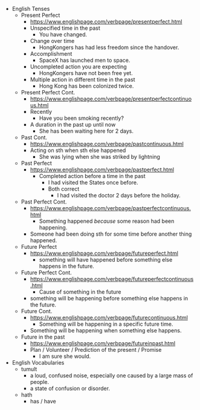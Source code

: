 - English Tenses
    - Present Perfect
        - https://www.englishpage.com/verbpage/presentperfect.html
        - Unspecified time in the past
            - You have changed.
        - Change over time
            - HongKongers has had less freedom since the handover.
        - Accomplishment
            - SpaceX has launched men to space.
        - Uncompleted action you are expecting
            - HongKongers have not been free yet.
        - Multiple action in different time in the past
            - Hong Kong has been colonized twice.
    - Present Perfect Cont.
        - https://www.englishpage.com/verbpage/presentperfectcontinuous.html
        - Recently
            - Have you been smoking recently?
        - A duration in the past up until now
            - She has been waiting here for 2 days.
    - Past Cont.
        - https://www.englishpage.com/verbpage/pastcontinuous.html
        - Acting on sth when sth else happened
            - She was lying when she was striked by lightning
    - Past Perfect
        - https://www.englishpage.com/verbpage/pastperfect.html
            - Completed action before a time in the past
                - I had visited the States once before.
                - Both correct
                    - I had visited the doctor 2 days before the holiday.
    - Past Perfect Cont.
        - https://www.englishpage.com/verbpage/pastperfectcontinuous.html
            - Something happened *because* some reason had been happening.
        - Someone had been doing sth for some time before another thing happened.
    - Future Perfect
        - https://www.englishpage.com/verbpage/futureperfect.html
            - something will have happened before something else happens in the future.
    - Future Perfect Cont.
        - https://www.englishpage.com/verbpage/futureperfectcontinuous.html
            - Cause of something in the future
        - something will be happening before something else happens in the future.
    - Future Cont.
        - https://www.englishpage.com/verbpage/futurecontinuous.html
            - Something will be happening in a specific future time.
        - Something will be happening when something else happens.
    - Future in the past
        - https://www.englishpage.com/verbpage/futureinpast.html
        - Plan / Volunteer / Prediction of the present / Promise
            - I am sure she would.
- English Vocabularies
    - tumult
        - a loud, confused noise, especially one caused by a large mass of people.
        - a state of confusion or disorder.
    - hath
        - has / have
